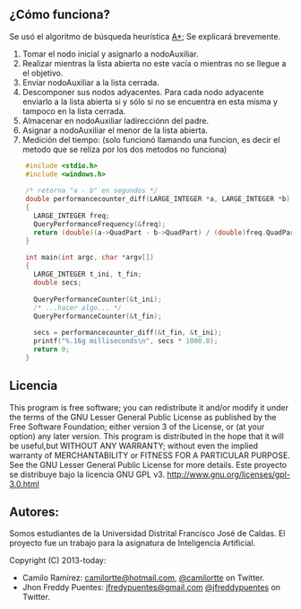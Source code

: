 ## ¿Cómo funciona?

Se usó el algoritmo de búsqueda heurística [A*](https://en.wikipedia.org/wiki/A*_search_algorithm); Se explicará brevemente.

1. Tomar el nodo inicial y asignarlo a nodoAuxiliar.
2. Realizar mientras la lista abierta no este vacía o mientras no se llegue a el objetivo.
  1. Enviar nodoAuxiliar a la lista cerrada.
  2. Descomponer sus nodos adyacentes. Para cada nodo adyacente enviarlo a la lista abierta si y sólo si no se encuentra en esta misma y tampoco en la lista cerrada.
  3. Almacenar en nodoAuxiliar ladirecciónn del padre.
  4. Asignar a nodoAuxiliar el menor de la lista abierta.
3. Medición del tiempo: (solo funcionó llamando una funcion, es decir el metodo que se reliza por los dos metodos no funciona)
  ```c++
      #include <stdio.h>
      #include <windows.h>
      
      /* retorna "a - b" en segundos */
      double performancecounter_diff(LARGE_INTEGER *a, LARGE_INTEGER *b)
      {
        LARGE_INTEGER freq;
        QueryPerformanceFrequency(&freq);
        return (double)(a->QuadPart - b->QuadPart) / (double)freq.QuadPart;
      }
      
      int main(int argc, char *argv[])
      {
        LARGE_INTEGER t_ini, t_fin;
        double secs;
      
        QueryPerformanceCounter(&t_ini);
        /* ...hacer algo... */
        QueryPerformanceCounter(&t_fin);
      
        secs = performancecounter_diff(&t_fin, &t_ini);
        printf("%.16g milliseconds\n", secs * 1000.0);
        return 0;
      }
  ```

## Licencia
This program is free software; you can redistribute it and/or modify it under the terms of the GNU Lesser General Public License as published by the Free Software Foundation; either version 3 of the License, or (at your option) any later version. This program is distributed in the hope that it will be useful,but WITHOUT ANY WARRANTY; without even the implied warranty of MERCHANTABILITY or FITNESS FOR A PARTICULAR PURPOSE.  See the GNU Lesser General Public License for more details.
Este proyecto se distribuye bajo la licencia GNU GPL v3. http://www.gnu.org/licenses/gpl-3.0.html


## Autores:
Somos estudiantes de la Universidad Distrital Francisco José de Caldas. El proyecto fue un trabajo para la asignatura de Inteligencia Artificial.

Copyright (C) 2013-today:
* Camilo Ramírez: camilortte@hotmail.com, [@camilortte](https://twitter.com/camilortte) on Twitter.
* Jhon Freddy Puentes: jfredypuentes@gmail.com [@jfreddypuentes](https://twitter.com/jfreddypuentes) on Twitter. 
